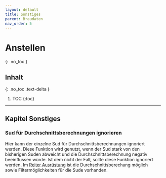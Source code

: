 ```yaml
---
layout: default
title: Sonstiges
parent: Braudaten
nav_order: 5
---
```


# Anstellen
{: .no_toc }

## Inhalt
{: .no_toc .text-delta }

1. TOC
{:toc}

---

## Kapitel Sonstiges

### Sud für Durchschnittsberechnungen ignorieren
Hier kann der einzelne Sud für Durchschnittsberechnungen ignoriert werden.
Diese Funktion wird genutzt, wenn der Sud stark von den bisherigen Suden abweicht und die Durchschnittsberechnung negativ beeinflussen würde. Ist dem nicht der Fall, sollte diese Funktion ignoriert werden.
Im [Reiter Ausrüstung](/kbh-glossar/Ausrüstung/) ist die Durchschnittsberechung möglich sowie Filtermöglichkeiten für die Sude vorhanden.